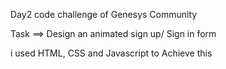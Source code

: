 Day2 code challenge of Genesys  Community

Task ==> Design an animated sign up/ Sign in form 

i used HTML, CSS and Javascript to Achieve this